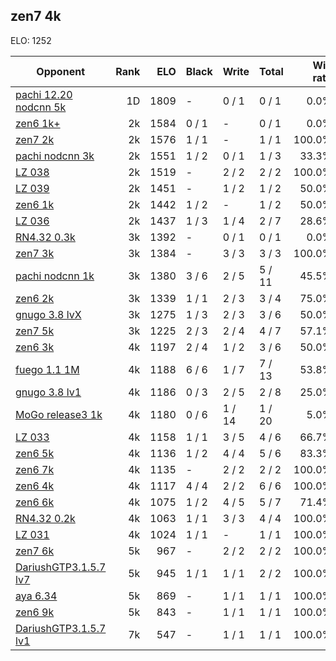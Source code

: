 ## zen7 4k ##

ELO: 1252

Opponent | Rank | ELO | Black | Write | Total | Win rate
---------|-----:|----:|-------|-------|-------|-------:
[pachi 12.20 nodcnn 5k](pachi%2012.20%20nodcnn%205k.md) | 1D | 1809 | - | 0 / 1 | 0 / 1 | 0.0%
[zen6 1k+](zen6%201k+.md) | 2k | 1584 | 0 / 1 | - | 0 / 1 | 0.0%
[zen7 2k](zen7%202k.md) | 2k | 1576 | 1 / 1 | - | 1 / 1 | 100.0%
[pachi nodcnn 3k](pachi%20nodcnn%203k.md) | 2k | 1551 | 1 / 2 | 0 / 1 | 1 / 3 | 33.3%
[LZ 038](LZ%20038.md) | 2k | 1519 | - | 2 / 2 | 2 / 2 | 100.0%
[LZ 039](LZ%20039.md) | 2k | 1451 | - | 1 / 2 | 1 / 2 | 50.0%
[zen6 1k](zen6%201k.md) | 2k | 1442 | 1 / 2 | - | 1 / 2 | 50.0%
[LZ 036](LZ%20036.md) | 2k | 1437 | 1 / 3 | 1 / 4 | 2 / 7 | 28.6%
[RN4.32 0.3k](RN4.32%200.3k.md) | 3k | 1392 | - | 0 / 1 | 0 / 1 | 0.0%
[zen7 3k](zen7%203k.md) | 3k | 1384 | - | 3 / 3 | 3 / 3 | 100.0%
[pachi nodcnn 1k](pachi%20nodcnn%201k.md) | 3k | 1380 | 3 / 6 | 2 / 5 | 5 / 11 | 45.5%
[zen6 2k](zen6%202k.md) | 3k | 1339 | 1 / 1 | 2 / 3 | 3 / 4 | 75.0%
[gnugo 3.8 lvX](gnugo%203.8%20lvX.md) | 3k | 1275 | 1 / 3 | 2 / 3 | 3 / 6 | 50.0%
[zen7 5k](zen7%205k.md) | 3k | 1225 | 2 / 3 | 2 / 4 | 4 / 7 | 57.1%
[zen6 3k](zen6%203k.md) | 4k | 1197 | 2 / 4 | 1 / 2 | 3 / 6 | 50.0%
[fuego 1.1 1M](fuego%201.1%201M.md) | 4k | 1188 | 6 / 6 | 1 / 7 | 7 / 13 | 53.8%
[gnugo 3.8 lv1](gnugo%203.8%20lv1.md) | 4k | 1186 | 0 / 3 | 2 / 5 | 2 / 8 | 25.0%
[MoGo release3 1k](MoGo%20release3%201k.md) | 4k | 1180 | 0 / 6 | 1 / 14 | 1 / 20 | 5.0%
[LZ 033](LZ%20033.md) | 4k | 1158 | 1 / 1 | 3 / 5 | 4 / 6 | 66.7%
[zen6 5k](zen6%205k.md) | 4k | 1136 | 1 / 2 | 4 / 4 | 5 / 6 | 83.3%
[zen6 7k](zen6%207k.md) | 4k | 1135 | - | 2 / 2 | 2 / 2 | 100.0%
[zen6 4k](zen6%204k.md) | 4k | 1117 | 4 / 4 | 2 / 2 | 6 / 6 | 100.0%
[zen6 6k](zen6%206k.md) | 4k | 1075 | 1 / 2 | 4 / 5 | 5 / 7 | 71.4%
[RN4.32 0.2k](RN4.32%200.2k.md) | 4k | 1063 | 1 / 1 | 3 / 3 | 4 / 4 | 100.0%
[LZ 031](LZ%20031.md) | 4k | 1024 | 1 / 1 | - | 1 / 1 | 100.0%
[zen7 6k](zen7%206k.md) | 5k | 967 | - | 2 / 2 | 2 / 2 | 100.0%
[DariushGTP3.1.5.7 lv7](DariushGTP3.1.5.7%20lv7.md) | 5k | 945 | 1 / 1 | 1 / 1 | 2 / 2 | 100.0%
[aya 6.34](aya%206.34.md) | 5k | 869 | - | 1 / 1 | 1 / 1 | 100.0%
[zen6 9k](zen6%209k.md) | 5k | 843 | - | 1 / 1 | 1 / 1 | 100.0%
[DariushGTP3.1.5.7 lv1](DariushGTP3.1.5.7%20lv1.md) | 7k | 547 | - | 1 / 1 | 1 / 1 | 100.0%
